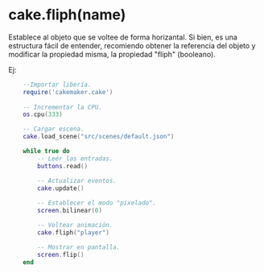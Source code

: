 # cake.fliph(name)

Establece al objeto que se voltee de forma horizantal.
Si bien, es una estructura fácil de entender, recomiendo obtener
la referencia del objeto y modificar la propiedad misma, la propiedad "fliph" (booleano).

Ej:
```lua
    --Importar libería.
    require('cakemaker.cake')
    
    -- Incrementar la CPU.
    os.cpu(333)

    -- Cargar escena.
    cake.load_scene("src/scenes/default.json")

    while true do
        -- Leér las entradas.
        buttons.read()

        -- Actualizar eventos.
        cake.update()
        
        -- Establecer el modo "pixelado".
        screen.bilinear(0)

        -- Voltear animación.
        cake.fliph("player")

        -- Mostrar en pantalla.
        screen.flip()
    end
```